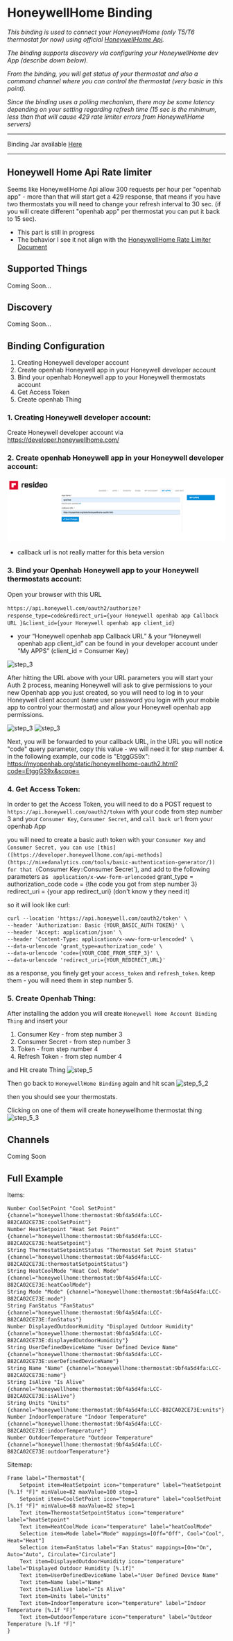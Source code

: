 # HoneywellHome Binding

_This binding is used to connect your HoneywellHome (only T5/T6 thermostat for now) using official [HoneywellHome Api](https://developer.honeywellhome.com/api-methods)._ 

_The binding supports discovery via configuring your HoneywellHome dev App (describe down below)._ 

_From the binding, you will get status of your thermostat and also a command channel where you can control the thermostat (very basic in this point)._ 

_Since the binding uses a polling mechanism, there may be some latency depending on your setting regarding refresh time (15 sec is the minimum, less than that will cause 429 rate limiter errors from HoneywellHome servers)_

***
Binding Jar available [Here](https://github.com/idanudel/openhab-honeywellhome/releases)
***
## Honeywell Home Api Rate limiter
Seems like HoneywellHome Api allow 300 requests per hour per "openhab app" - more than that will start get a 429 response,
that means if you have two thermostats you will need to change your refresh interval to 30 sec.
(if you will create different "openhab app" per thermostat you can put it back to 15 sec).
* This part is still in progress 
* The behavior I see it not align with the [HoneywellHome Rate Limiter Document](https://developer.honeywellhome.com/faqs/what-rate-limit-api)

## Supported Things
Coming Soon...

## Discovery
Coming Soon...

## Binding Configuration
1. Creating Honeywell developer account
2. Create openhab Honeywell app in your Honeywell developer account
3. Bind your openhab Honeywell app to your Honeywell thermostats account
4. Get Access Token
5. Create openhab Thing

### 1. Creating Honeywell developer account:
Create Honeywell developer account via https://developer.honeywellhome.com/
### 2. Create openhab Honeywell app in your Honeywell developer account:
![step_2](.github/images/step_2.png?raw=true)

* callback url is not really matter for this beta version

### 3. Bind your Openhab Honeywell app to your Honeywell thermostats account:

Open your browser with this URL

```https://api.honeywell.com/oauth2/authorize?response_type=code&redirect_uri={your Honeywell openhab app Callback URL }&client_id={your Honeywell openhab app client_id}```

* your “Honeywell openhab app Callback URL” & your “Honeywell openhab app client_id” can be found in your developer account under “My APPS” (client_id = Consumer Key)


![step_3](.github/images/step_3.png?raw=true)

After hitting the URL above with your URL parameters you will start your Auth 2 process, meaning Honeywell will ask to give permissions to your new Openhab app you just created, so you will need to log in to your Honeywell client account (same user password you login with your mobile app to control your thermostat) and allow your Honeywell openhab app permissions.

![step_3](.github/images/step_3_2.png?raw=true)
![step_3](.github/images/step_3_3.png?raw=true)

Next, you will be forwarded to your callback URL, in the URL you will notice "code" query parameter, copy this value - we will need it for step number 4.
in the following example, our code is "EtggGS9x": 
https://myopenhab.org/static/honeywellhome-oauth2.html?code=EtggGS9x&scope=

### 4. Get Access Token:
In order to get the Access Token, you will need to do a POST request to ```https://api.honeywell.com/oauth2/token```
with your code from step number 3 and your `Consumer Key`, `Consumer Secret`, and `call back url` from your openhab App 

you will need to create a basic auth token with your `Consumer Key` and `Consumer Secret, you can use [this]([https://developer.honeywellhome.com/api-methods](https://mixedanalytics.com/tools/basic-authentication-generator/)) for that (`Consumer Key`:`Consumer Secret`),
and add to the following parameters as ``` application/x-www-form-urlencoded``` 
grant_type = authorization_code
code = {the code you got from step number 3}
redirect_uri = {your app redirect_uri} (don't know y they need it)

so it will look like curl:

```
curl --location 'https://api.honeywell.com/oauth2/token' \
--header 'Authorization: Basic {YOUR_BASIC_AUTH TOKEN}' \
--header 'Accept: application/json' \
--header 'Content-Type: application/x-www-form-urlencoded' \
--data-urlencode 'grant_type=authorization_code' \
--data-urlencode 'code={YOUR_CODE_FROM_STEP_3}' \
--data-urlencode 'redirect_uri={YOUR_REDIRECT_URL}'
```

as a response, you finely get your `access_token` and `refresh_token`. keep them - you will need them in step number 5.

### 5. Create Openhab Thing:
After installing the addon you will create `Honeywell Home Account Binding Thing` and insert your
1. Consumer Key - from step number 3
2. Consumer Secret - from step number 3
3. Token - from step number 4
4. Refresh Token - from step number 4

and Hit create Thing
![step_5](.github/images/step_5.png?raw=true)

Then go back to `HoneywellHome Binding` again and hit scan
![step_5_2](.github/images/step_5_2.png?raw=true)

then you should see your thermostats.

Clicking on one of them will create honeywellhome thermostat thing
![step_5_3](.github/images/step_5_3.png?raw=true)

## Channels
Coming Soon

## Full Example
Items:
```
Number CoolSetPoint "Cool SetPoint" {channel="honeywellhome:thermostat:9bf4a5d4fa:LCC-B82CA02CE73E:coolSetPoint"}
Number HeatSetpoint "Heat Set Point" {channel="honeywellhome:thermostat:9bf4a5d4fa:LCC-B82CA02CE73E:heatSetpoint"}
String ThermostatSetpointStatus "Thermostat Set Point Status" {channel="honeywellhome:thermostat:9bf4a5d4fa:LCC-B82CA02CE73E:thermostatSetpointStatus"}
String HeatCoolMode "Heat Cool Mode" {channel="honeywellhome:thermostat:9bf4a5d4fa:LCC-B82CA02CE73E:heatCoolMode"}
String Mode "Mode" {channel="honeywellhome:thermostat:9bf4a5d4fa:LCC-B82CA02CE73E:mode"}
String FanStatus "FanStatus" {channel="honeywellhome:thermostat:9bf4a5d4fa:LCC-B82CA02CE73E:fanStatus"}
Number DisplayedOutdoorHumidity "Displayed Outdoor Humidity" {channel="honeywellhome:thermostat:9bf4a5d4fa:LCC-B82CA02CE73E:displayedOutdoorHumidity"}
String UserDefinedDeviceName "User Defined Device Name" {channel="honeywellhome:thermostat:9bf4a5d4fa:LCC-B82CA02CE73E:userDefinedDeviceName"}
String Name "Name" {channel="honeywellhome:thermostat:9bf4a5d4fa:LCC-B82CA02CE73E:name"}
String IsAlive "Is Alive" {channel="honeywellhome:thermostat:9bf4a5d4fa:LCC-B82CA02CE73E:isAlive"}
String Units "Units" {channel="honeywellhome:thermostat:9bf4a5d4fa:LCC-B82CA02CE73E:units"}
Number IndoorTemperature "Indoor Temperature" {channel="honeywellhome:thermostat:9bf4a5d4fa:LCC-B82CA02CE73E:indoorTemperature"}
Number OutdoorTemperature "Outdoor Temperature" {channel="honeywellhome:thermostat:9bf4a5d4fa:LCC-B82CA02CE73E:outdoorTemperature"}
```
Sitemap:
```
Frame label="Thermostat"{
    Setpoint item=HeatSetpoint icon="temperature" label="heatSetpoint [%.1f °F]" minValue=82 maxValue=100 step=1
    Setpoint item=CoolSetPoint icon="temperature" label="coolSetPoint [%.1f °F]" minValue=68 maxValue=82 step=1
    Text item=ThermostatSetpointStatus icon="temperature" label="heatSetpoint"
    Text item=HeatCoolMode icon="temperature" label="heatCoolMode"
    Selection item=Mode label="Mode" mappings=[Off="Off", Cool="Cool", Heat="Heat"]
    Selection item=FanStatus label="Fan Status" mappings=[On="On", Auto="Auto", Circulate="Circulate"]
    Text item=DisplayedOutdoorHumidity icon="temperature" label="Displayed Outdoor Humidity [%.1f]"
    Text item=UserDefinedDeviceName label="User Defined Device Name"
    Text item=Name label="Name"
    Text item=IsAlive label="Is Alive"
    Text item=Units label="Units"
    Text item=IndoorTemperature icon="temperature" label="Indoor Temperature [%.1f °F]"
    Text item=OutdoorTemperature icon="temperature" label="Outdoor Temperature [%.1f °F]"
}

```
